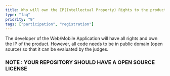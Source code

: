```yaml
---
title: Who will own the IP(Intellectual Property) Rights to the product that I have built?
type: "faq"
priority: "9"
tags: ["participation", "registration"]
---
```



The developer of the Web/Mobile Application will have all rights and own the IP of the product. However, all code needs to be in public domain (open source) so that it can be evaluated by the judges.

### NOTE : YOUR REPOSITORY SHOULD HAVE A OPEN SOURCE LICENSE

